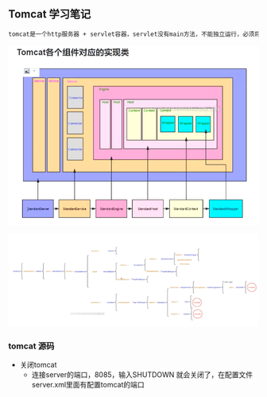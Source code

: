 ## Tomcat 学习笔记

```tex
tomcat是一个http服务器 + servlet容器，servlet没有main方法，不能独立运行，必须将它放在servlet容器中，由容器实例化俩调用它。
```

![image-20210115133350551](.\image-20210115133350551.png)

![](.\c612cea018a85c0d9e64b65e33b6286.png)

### tomcat 源码

- 关闭tomcat 
  - 连接server的端口，8085，输入SHUTDOWN 就会关闭了，在配置文件server.xml里面有配置tomcat的端口